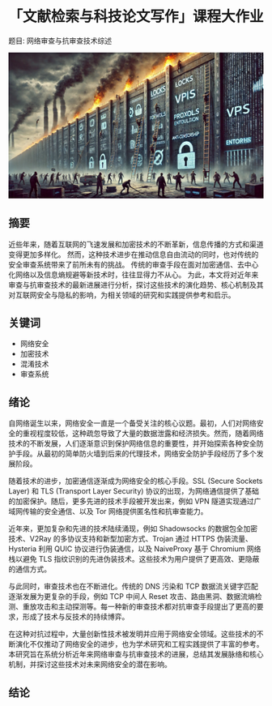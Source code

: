 # 「文献检索与科技论文写作」课程大作业

题目: 网络审查与抗审查技术综述

![许多人拿梯子翻越一堵冒着火的高墙](./image/cover.png)

## 摘要

近些年来，随着互联网的飞速发展和加密技术的不断革新，信息传播的方式和渠道变得更加多样化。
然而，这种技术进步在推动信息自由流动的同时，也对传统的安全审查系统带来了前所未有的挑战。
传统的审查手段在面对加密通信、去中心化网络以及信息熵规避等新技术时，往往显得力不从心。
为此，本文将对近年来审查与抗审查技术的最新进展进行分析，探讨这些技术的演化趋势、核心机制及其对互联网安全与隐私的影响，为相关领域的研究和实践提供参考和启示。

## 关键词

- 网络安全
- 加密技术
- 混淆技术
- 审查系统

## 绪论

自网络诞生以来，网络安全一直是一个备受关注的核心议题。最初，人们对网络安全的重视程度较低，这种疏忽导致了大量的数据泄露和经济损失。然而，随着网络技术的不断发展，人们逐渐意识到保护网络信息的重要性，并开始探索各种安全防护手段。从最初的简单防火墙到后来的代理技术，网络安全防护手段经历了多个发展阶段。

随着技术的进步，加密通信逐渐成为网络安全的核心手段。SSL (Secure Sockets Layer) 和 TLS (Transport Layer Security) 协议的出现，为网络通信提供了基础的加密保护。随后，更多先进的技术手段被开发出来，例如 VPN 隧道实现通过广域网传输的安全通信、以及 Tor 网络提供匿名性和抗审查能力。

近年来，更加复杂和先进的技术陆续涌现，例如 Shadowsocks 的数据包全加密技术、V2Ray 的多协议支持和新型加密方式、Trojan 通过 HTTPS 伪装流量、Hysteria 利用 QUIC 协议进行伪装通信，以及 NaiveProxy 基于 Chromium 网络栈以避免 TLS 指纹识别的先进伪装技术。这些技术为用户提供了更高效、更隐蔽的通信方式。

与此同时，审查技术也在不断进化。传统的 DNS 污染和 TCP 数据流关键字匹配逐渐发展为更复杂的手段，例如 TCP 中间人 Reset 攻击、路由黑洞、数据流熵检测、重放攻击和主动探测等。每一种新的审查技术都对抗审查手段提出了更高的要求，形成了技术与反技术的持续博弈。

在这种对抗过程中，大量创新性技术被发明并应用于网络安全领域。这些技术的不断演化不仅推动了网络安全的进步，也为学术研究和工程实践提供了丰富的参考。本研究旨在系统分析近年来网络审查与抗审查技术的进展，总结其发展脉络和核心机制，并探讨这些技术对未来网络安全的潜在影响。

## 结论

[^1]: Wu M, Sippe J, Sivakumar D, et al. How the Great Firewall of China detects and blocks fully encrypted traffic[C]//32nd USENIX Security Symposium (USENIX Security 23). 2023: 2653-2670.
[^2]: Xue D, Kallitsis M, Houmansadr A, et al. Fingerprinting Obfuscated Proxy Traffic with Encapsulated {TLS} Handshakes[C]//33rd USENIX Security Symposium (USENIX Security 24). 2024: 2689-2706.
[^3]: Hoang N P, Dalek J, Crete-Nishihata M, et al. {GFWeb}: Measuring the Great Firewall's Web Censorship at Scale[C]//33rd USENIX Security Symposium (USENIX Security 24). 2024: 2617-2633.
[^4]: Wedwards E. Bleeding Wall: A Hematologic Examination on the Great Firewall[J]. Free and Open Communications on the Internet, 2024.
[^5]: Alice, Bob, Carol, et al. How china detects and blocks shadowsocks[C]//Proceedings of the ACM Internet Measurement Conference. 2020: 111-124.
